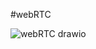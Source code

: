 #webRTC


![webRTC drawio](https://user-images.githubusercontent.com/51159589/161472409-bf3a2773-f486-4797-926a-4d848303a828.svg)
